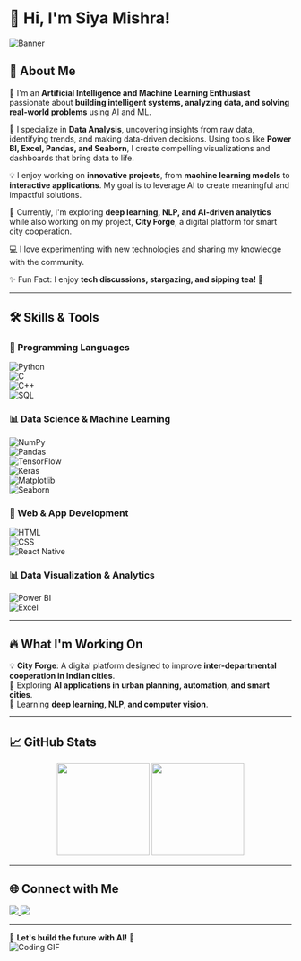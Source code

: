 # 👋 Hi, I'm Siya Mishra!  

![Banner](https://source.unsplash.com/1600x500/?technology,ai)  

## 🚀 About Me  
🎯 I'm an **Artificial Intelligence and Machine Learning Enthusiast** passionate about **building intelligent systems, analyzing data, and solving real-world problems** using AI and ML.  

🔭 I specialize in **Data Analysis**, uncovering insights from raw data, identifying trends, and making data-driven decisions. Using tools like **Power BI, Excel, Pandas, and Seaborn**, I create compelling visualizations and dashboards that bring data to life.  

💡 I enjoy working on **innovative projects**, from **machine learning models** to **interactive applications**. My goal is to leverage AI to create meaningful and impactful solutions.  

🌱 Currently, I'm exploring **deep learning, NLP, and AI-driven analytics** while also working on my project, **City Forge**, a digital platform for smart city cooperation.  

💻 I love experimenting with new technologies and sharing my knowledge with the community.  

✨ Fun Fact: I enjoy **tech discussions, stargazing, and sipping tea!** 🧋  

---

## 🛠️ Skills & Tools  
### 🚀 Programming Languages  
![Python](https://img.shields.io/badge/Python-3776AB?style=for-the-badge&logo=python&logoColor=white)  
![C](https://img.shields.io/badge/C-00599C?style=for-the-badge&logo=c&logoColor=white)  
![C++](https://img.shields.io/badge/C++-00599C?style=for-the-badge&logo=cplusplus&logoColor=white)  
![SQL](https://img.shields.io/badge/SQL-4479A1?style=for-the-badge&logo=mysql&logoColor=white)  

### 📊 Data Science & Machine Learning  
![NumPy](https://img.shields.io/badge/NumPy-013243?style=for-the-badge&logo=numpy&logoColor=white)  
![Pandas](https://img.shields.io/badge/Pandas-150458?style=for-the-badge&logo=pandas&logoColor=white)  
![TensorFlow](https://img.shields.io/badge/TensorFlow-FF6F00?style=for-the-badge&logo=tensorflow&logoColor=white)  
![Keras](https://img.shields.io/badge/Keras-D00000?style=for-the-badge&logo=keras&logoColor=white)  
![Matplotlib](https://img.shields.io/badge/Matplotlib-11557C?style=for-the-badge&logo=plotly&logoColor=white)  
![Seaborn](https://img.shields.io/badge/Seaborn-1E88E5?style=for-the-badge&logo=python&logoColor=white)  

### 🎨 Web & App Development  
![HTML](https://img.shields.io/badge/HTML-E34F26?style=for-the-badge&logo=html5&logoColor=white)  
![CSS](https://img.shields.io/badge/CSS-1572B6?style=for-the-badge&logo=css3&logoColor=white)  
![React Native](https://img.shields.io/badge/React_Native-20232A?style=for-the-badge&logo=react&logoColor=61DAFB)  

### 📊 Data Visualization & Analytics  
![Power BI](https://img.shields.io/badge/Power_BI-F2C811?style=for-the-badge&logo=powerbi&logoColor=black)  
![Excel](https://img.shields.io/badge/Excel-217346?style=for-the-badge&logo=microsoft-excel&logoColor=white)  

---

## 🔥 What I'm Working On  
💡 **City Forge**: A digital platform designed to improve **inter-departmental cooperation in Indian cities**.  
🎯 Exploring **AI applications in urban planning, automation, and smart cities**.  
📖 Learning **deep learning, NLP, and computer vision**.  

---

## 📈 GitHub Stats  
<p align="center">
  <img src="https://github-readme-stats.vercel.app/api?username=your-github-username&show_icons=true&theme=radical" height="165px"/>
  <img src="https://github-readme-streak-stats.herokuapp.com/?user=your-github-username&theme=radical" height="165px"/>
</p>

---

## 🌐 Connect with Me  
<p align="left">
  <a href="www.linkedin.com/in/siya-mishra-aiml" target="_blank">
    <img src="https://img.shields.io/badge/LinkedIn-0077B5?style=for-the-badge&logo=linkedin&logoColor=white" />
  </a>
 
  <a href="mailto:siyamishra519@gmail.com" target="_blank">
    <img src="https://img.shields.io/badge/Email-D14836?style=for-the-badge&logo=gmail&logoColor=white" />
  </a>
 
</p>

---

🎯 **Let's build the future with AI!** 🚀  
![Coding GIF](https://media.giphy.com/media/qgQUggAC3Pfv687qPC/giphy.gif)  
